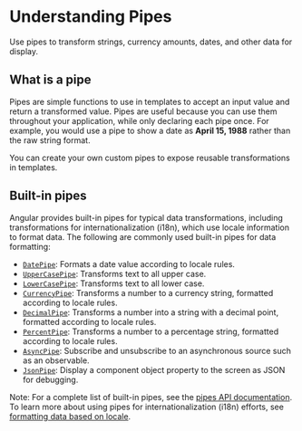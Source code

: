 # Understanding Pipes

Use pipes to transform strings, currency amounts, dates, and other data for display.

## What is a pipe

Pipes are simple functions to use in templates to accept an input value and return a transformed value. Pipes are useful because you can use them throughout your application, while only declaring each pipe once.
For example, you would use a pipe to show a date as **April 15, 1988** rather than the raw string format.

You can create your own custom pipes to expose reusable transformations in templates.

## Built-in pipes

Angular provides built-in pipes for typical data transformations, including transformations for internationalization (i18n), which use locale information to format data.
The following are commonly used built-in pipes for data formatting:

- [`DatePipe`](api/common/DatePipe): Formats a date value according to locale rules.
- [`UpperCasePipe`](api/common/UpperCasePipe): Transforms text to all upper case.
- [`LowerCasePipe`](api/common/LowerCasePipe): Transforms text to all lower case.
- [`CurrencyPipe`](api/common/CurrencyPipe): Transforms a number to a currency string, formatted according to locale rules.
- [`DecimalPipe`](/api/common/DecimalPipe): Transforms a number into a string with a decimal point, formatted according to locale rules.
- [`PercentPipe`](api/common/PercentPipe): Transforms a number to a percentage string, formatted according to locale rules.
- [`AsyncPipe`](api/common/AsyncPipe): Subscribe and unsubscribe to an asynchronous source such as an observable.
- [`JsonPipe`](api/common/JsonPipe): Display a component object property to the screen as JSON for debugging.

Note: For a complete list of built-in pipes, see the [pipes API documentation](/api/common#pipes "Pipes API reference summary").
To learn more about using pipes for internationalization (i18n) efforts, see [formatting data based on locale](guide/i18n/format-data-locale).
